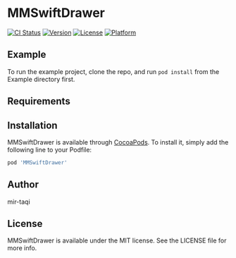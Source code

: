 # MMSwiftDrawer

[![CI Status](https://img.shields.io/travis/mir-taqi/MMSwiftDrawer.svg?style=flat)](https://travis-ci.org/mir-taqi/MMSwiftDrawer)
[![Version](https://img.shields.io/cocoapods/v/MMSwiftDrawer.svg?style=flat)](https://cocoapods.org/pods/MMSwiftDrawer)
[![License](https://img.shields.io/cocoapods/l/MMSwiftDrawer.svg?style=flat)](https://cocoapods.org/pods/MMSwiftDrawer)
[![Platform](https://img.shields.io/cocoapods/p/MMSwiftDrawer.svg?style=flat)](https://cocoapods.org/pods/MMSwiftDrawer)

## Example

To run the example project, clone the repo, and run `pod install` from the Example directory first.

## Requirements

## Installation

MMSwiftDrawer is available through [CocoaPods](https://cocoapods.org). To install
it, simply add the following line to your Podfile:

```ruby
pod 'MMSwiftDrawer'
```

## Author

mir-taqi

## License

MMSwiftDrawer is available under the MIT license. See the LICENSE file for more info.
